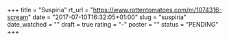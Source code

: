 +++
title = "Suspiria"
rt_url = "https://www.rottentomatoes.com/m/1074316-scream"
date = "2017-07-10T16:32:05+01:00"
slug = "suspiria"
date_watched = ""
draft = true
rating = "-"
poster = ""
status = "PENDING"
+++